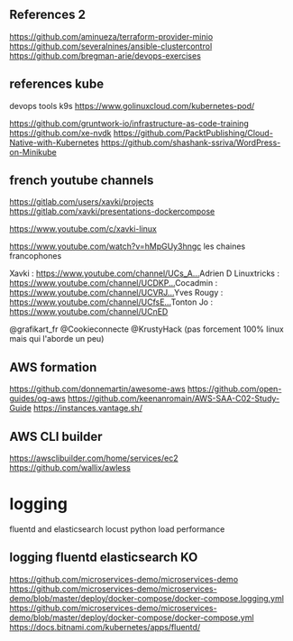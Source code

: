



## References 2
https://github.com/aminueza/terraform-provider-minio
https://github.com/severalnines/ansible-clustercontrol
https://github.com/bregman-arie/devops-exercises

## references kube
devops tools k9s
https://www.golinuxcloud.com/kubernetes-pod/

https://github.com/gruntwork-io/infrastructure-as-code-training
https://github.com/xe-nvdk
https://github.com/PacktPublishing/Cloud-Native-with-Kubernetes
https://github.com/shashank-ssriva/WordPress-on-Minikube


## french youtube channels
https://gitlab.com/users/xavki/projects
https://gitlab.com/xavki/presentations-dockercompose

https://www.youtube.com/c/xavki-linux

https://www.youtube.com/watch?v=hMpGUy3hngc
les chaines francophones

Xavki : https://www.youtube.com/channel/UCs_A...​
Adrien D Linuxtricks : https://www.youtube.com/channel/UCDKP...​
Cocadmin : https://www.youtube.com/channel/UCVRJ...​
Yves Rougy : https://www.youtube.com/channel/UCfsE...​
Tonton Jo : https://www.youtube.com/channel/UCnED

@grafikart_fr @Cookieconnecte @KrustyHack (pas forcement 100% linux mais qui l'aborde un peu)

## AWS formation
https://github.com/donnemartin/awesome-aws
https://github.com/open-guides/og-aws
https://github.com/keenanromain/AWS-SAA-C02-Study-Guide
https://instances.vantage.sh/

## AWS CLI builder
https://awsclibuilder.com/home/services/ec2
https://github.com/wallix/awless


# logging 
fluentd and elasticsearch
locust python load performance 

## logging fluentd elasticsearch KO
https://github.com/microservices-demo/microservices-demo
https://github.com/microservices-demo/microservices-demo/blob/master/deploy/docker-compose/docker-compose.logging.yml
https://github.com/microservices-demo/microservices-demo/blob/master/deploy/docker-compose/docker-compose.yml
https://docs.bitnami.com/kubernetes/apps/fluentd/
